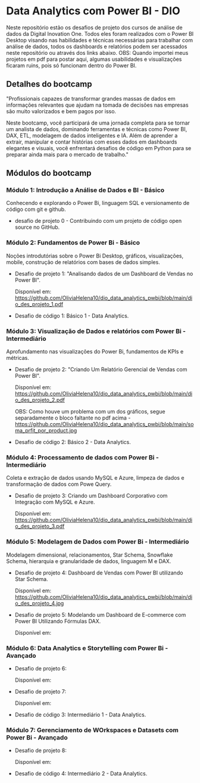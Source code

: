 # Data Analytics com Power BI - DIO

Neste repositório estão os desafios de projeto dos cursos de análise de dados da Digital Inovation One. Todos eles foram realizados com o Power BI Desktop visando nas habilidades e técnicas necessárias para trabalhar com análise de dados, todos os dashboards e relatórios podem ser acessados neste repositório ou através dos links abaixo.
OBS: Quando importei meus projetos em pdf para postar aqui, algumas usabilidades e visualizações ficaram ruins, pois só funcionam dentro do Power BI.


## Detalhes do bootcamp
"Profissionais capazes de transformar grandes massas de dados em informações relevantes que ajudam na tomada de decisões nas empresas são muito valorizados e bem pagos por isso.

Neste bootcamp, você participará de uma jornada completa para se tornar um analista de dados, dominando ferramentas e técnicas como Power BI, DAX, ETL, modelagem de dados inteligentes e IA. Além de aprender a extrair, manipular e contar histórias com esses dados em dashboards elegantes e visuais, você enfrentará desafios de código em Python para se preparar ainda mais para o mercado de trabalho."

## Módulos do bootcamp

### Módulo 1: Introdução a Análise de Dados e BI - Básico

Conhecendo e explorando o Power Bi, linguagem SQL e versionamento de código com git e github.

- desafio de projeto 0 - Contribuindo com um projeto de código open source no GitHub.

### Módulo 2: Fundamentos de Power Bi - Básico

Noções introdutórias sobre o Power Bi Desktop, gráficos, visualizações, mobile, construção de relatórios com bases de dados simples.

- Desafio de projeto 1: "Analisando dados de um Dashboard de Vendas no Power BI".

  Disponível em: https://github.com/OliviaHelena10/dio_data_analytics_pwbi/blob/main/dio_des_projeto_1.pdf

- Desafio de código 1: Básico 1 - Data Analytics.

### Módulo 3: Visualização de Dados e relatórios com Power Bi - Intermediário
Aprofundamento nas visualizações do Power Bi, fundamentos de KPIs e métricas.

- Desafio de projeto 2: "Criando Um Relatório Gerencial de Vendas com Power BI".

  Disponível em: https://github.com/OliviaHelena10/dio_data_analytics_pwbi/blob/main/dio_des_projeto_2.pdf
  
  OBS: Como houve um problema com um dos gráficos, segue separadamente o bloco faltante no pdf acima -  https://github.com/OliviaHelena10/dio_data_analytics_pwbi/blob/main/soma_prfit_por_product.jpg

- Desafio de código 2: Básico 2 - Data Analytics.


### Módulo 4: Processamento de dados com Power Bi - Intermediário
Coleta e extração de dados usando MySQL e Azure, limpeza de dados e transformação de dados com Powe Query.

- Desafio de projeto 3: Criando um Dashboard Corporativo com Integração com MySQL e Azure.

  Disponível em: https://github.com/OliviaHelena10/dio_data_analytics_pwbi/blob/main/dio_des_projeto_3.pdf

### Módulo 5: Modelagem de Dados com Power Bi - Intermediário
Modelagem dimensional, relacionamentos, Star Schema, Snowflake Schema, hierarquia e granularidade de dados, linguagem M e DAX.

- Desafio de projeto 4: Dashboard de Vendas com Power BI utilizando Star Schema.

  Disponível em: https://github.com/OliviaHelena10/dio_data_analytics_pwbi/blob/main/dio_des_projeto_4.jpg

- Desafio de projeto 5: Modelando um Dashboard de E-commerce com Power BI Utilizando Fórmulas DAX.
  
  Disponível em: 

### Módulo 6: Data Analytics e Storytelling com Power Bi - Avançado

- Desafio de projeto 6:

  Disponível em:

- Desafio de projeto 7:

  Disponível em:

- Desafio de código 3: Intermediário 1 - Data Analytics.

### Módulo 7: Gerenciamento de WOrkspaces e Datasets com Power Bi - Avançado

- Desafio de projeto 8:

  Disponível em:

- Desafio de código 4: Intermediário 2 - Data Analytics.
